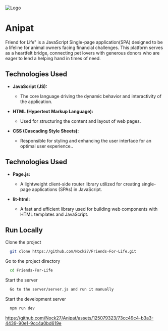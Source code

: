 ![Logo](https://media.dev.to/cdn-cgi/image/width=800%2Cheight=%2Cfit=scale-down%2Cgravity=auto%2Cformat=auto/https%3A%2F%2Fdev-to-uploads.s3.amazonaws.com%2Fuploads%2Farticles%2F54se579idigr7801sisu.png)


# Anipat

Friend for Life" is a JavaScript Single-page application(SPA) designed to be a lifeline for animal owners facing financial challenges. This platform serves as a heartfelt bridge, connecting pet lovers with generous donors who are eager to lend a helping hand in times of need. 


## Technologies Used
- __JavaScript (JS):__
    - The core language driving the dynamic behavior and interactivity of the application.

- __HTML (Hypertext Markup Language):__
    - Used for structuring the content and layout of web pages.

- __CSS (Cascading Style Sheets):__
    - Responsible for styling and enhancing the user interface for an optimal user experience..

## Technologies Used
- __Page.js:__
    - A lightweight client-side router library utilized for creating single-page applications (SPAs) in JavaScript.

- __lit-html:__
    - A fast and efficient library used for building web components with HTML templates and JavaScript.
## Run Locally

Clone the project

```bash
  git clone https://github.com/Nock27/Friends-For-Life.git
```

Go to the project directory

```bash
  cd Friends-For-Life
```

Start the server

```bash
  Go to the server/server.js and run it manually
```

Start the development server

```bash
  npm run dev
```

https://github.com/Nock27/Anipat/assets/125079323/73cc49c4-b3a3-4439-90e1-9cc4a0bd619e


